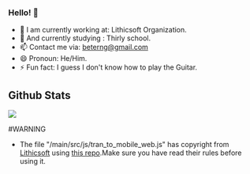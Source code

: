 ### Hello! 👋

- 🔭 I am currently working at: Lithicsoft Organization.
- 🌱 And currently studying : Thirly school.
- 📫 Contact me via: beterng@gmail.com 
- 😄 Pronoun: He/Him.
- ⚡ Fun fact: I guess I don't know how to play the Guitar.

## Github Stats
<a href="#"><img align="center" src="https://github-readme-stats.vercel.app/api?username=beterng&theme=nord&show_icons=true&hide_border=true&count_private=true" /></a>

#WARNING
- The file "/main/src/js/tran_to_mobile_web.js" has copyright from [Lithicsoft](https://github.com/Lithicsoft) using [this repo](https://github.com/Lithicsoft/lithicsoft.github.io).Make sure you have read their rules before using it.
